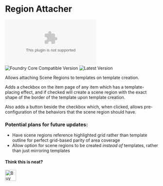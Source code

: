# Region Attacher
![Latest Release Download Count](https://img.shields.io/github/downloads/roth-michael/Region-Attacher/latest/module.zip?color=2b82fc&label=DOWNLOADS&style=for-the-badge) ![Foundry Core Compatible Version](https://img.shields.io/badge/dynamic/json.svg?url=https%3A%2F%2Fgithub.com%2Froth-michael%2FRegion-Attacher%2Freleases%2Flatest%2Fdownload%2Fmodule.json&label=Foundry%20Version&query=$.compatibility.verified&colorB=orange&style=for-the-badge) ![Latest Version](https://img.shields.io/badge/dynamic/json.svg?url=https%3A%2F%2Fgithub.com%2Froth-michael%2FRegion-Attacher%2Freleases%2Flatest%2Fdownload%2Fmodule.json&label=Latest%20Release&prefix=v&query=$.version&colorB=red&style=for-the-badge)

Allows attaching Scene Regions to templates on template creation.

Adds a checkbox on the item page of any item which has a template-placing effect, and if checked will create a scene region with the exact shape of the border of the template upon template creation.

Also adds a button beside the checkbox which, when clicked, allows pre-configuration of the behaviors that the scene region should have.

### Potential plans for future updates:
- Have scene regions reference highlighted grid rather than template outline for perfect grid-based parity of area coverage
- Allow option for scene regions to be created _instead of_ templates, rather than just mirroring templates



#### Think this is neat?
<a href='https://ko-fi.com/T6T8XKCII' target='_blank'><img height='36' style='border:0px;height:36px;' src='https://storage.ko-fi.com/cdn/kofi3.png?v=3' border='0' alt='Buy Me a Coffee at ko-fi.com' /></a>
